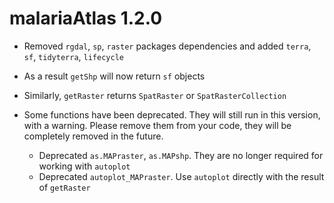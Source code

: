 # malariaAtlas 1.2.0

*   Removed `rgdal`, `sp`, `raster` packages dependencies and added `terra`, `sf`, `tidyterra`, `lifecycle`

*   As a result `getShp` will now return `sf` objects

*   Similarly, `getRaster` returns `SpatRaster` or `SpatRasterCollection`

*   Some functions have been deprecated. They will still run in this version, with a warning. Please remove them from your code, they will be completely removed in the future.
    *   Deprecated `as.MAPraster`, `as.MAPshp`. They are no longer required for working with `autoplot`
    *   Deprecated `autoplot_MAPraster`. Use `autoplot` directly with the result of `getRaster`
